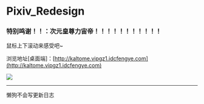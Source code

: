 # Pixiv_Redesign

### 特别鸣谢！！：次元皇尊力宙帝！！！！！！！！！！！

  

鼠标上下滚动来感受吧~

浏览地址[桌面端]：[http://kaltome.vipgz1.idcfengye.com](http://kaltome.vipgz1.idcfengye.com)

![](https://github.com/Kaltome/Pixiv-Redesign/blob/master/Showingtest.jpg)


-------------

懒狗不会写更新日志
